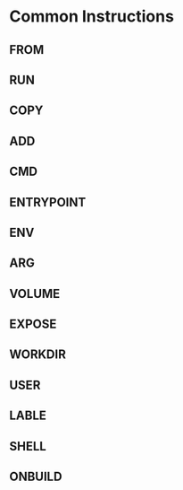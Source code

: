 # Common Instructions

## FROM

## RUN

## COPY

## ADD

## CMD

## ENTRYPOINT

## ENV

## ARG

## VOLUME

## EXPOSE

## WORKDIR

## USER

## LABLE

## SHELL

## ONBUILD
